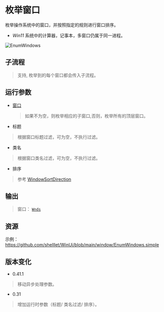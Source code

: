 # 枚举窗口 
枚举操作系统中的窗口，并按照指定的规则进行窗口排序。

* *Win11* 系统中的计算器，记事本，多窗口仍属于同一进程。

![EnumWindows](./images/10.png ':size=90%')

## 子流程
> 支持, 枚举到的每个窗口都会传入子流程。


## 运行参数

* [窗口](./types/Wnd.md)
  > 如果不为空，则枚举相应的子窗口,否则，枚举所有的顶层窗口。
* 标题
> 根据窗口标题过滤，可为空，不执行过滤。
* 类名
> 根据窗口类名过滤，可为空，不执行过滤。

* 排序
> 参考 [WindowSortDirection](../enums/WindowSortDirection.md)

  
## 输出

> 窗口： [`Wnds`](./types/Wnd.md)    

## 资源

示例：https://github.com/shelllet/WinUi/blob/main/window/EnumWindows.simple



## 版本变化

* 0.41.1
> 移动异步处理参数。 

* 0.31
> 增加运行时参数（标题/ 类名过滤/ 排序）。